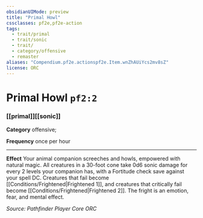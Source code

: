 ```yaml
---
obsidianUIMode: preview
title: "Primal Howl"
cssclasses: pf2e,pf2e-action
tags:
  - trait/primal
  - trait/sonic
  - trait/
  - category/offensive
  - remaster
aliases: "Compendium.pf2e.actionspf2e.Item.wnZhAUiYcs2mv8sZ"
license: ORC
---
```

# Primal Howl `pf2:2`

### [[primal]][[sonic]]

**Category** offensive; 




**Frequency** once per hour

* * *

**Effect** Your animal companion screeches and howls, empowered with natural magic. All creatures in a 30-foot cone take 0d6 sonic damage for every 2 levels your companion has, with a Fortitude check save against your spell DC. Creatures that fail become [[Conditions/Frightened|Frightened 1]], and creatures that critically fail become [[Conditions/Frightened|Frightened 2]]. The fright is an emotion, fear, and mental effect.

*Source: Pathfinder Player Core*
*ORC*
